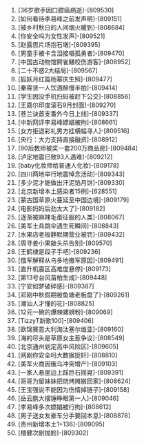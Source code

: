 
1. [36岁歌手因口腔癌病逝]-[809530]
1. [如何看待李易峰之前发声明]-[809151]
1. [被乡村秋日的人间烟火暖到]-[808684]
1. [你安全吗为女性发声]-[809521]
1. [赵露思片场抱石墩]-[809395]
1. [男童手被卡含泪接唱孤勇者]-[809470]
1. [中国古动物馆鳄雀鳝咬伤游客]-[808952]
1. [二十不惑2大结局]-[809567]
1. [狐妖月红篇杨幂庆生照]-[809477]
1. [秦霄贤一人饮酒醉慢半拍]-[809414]
1. [学生因没手机扫码被赶下公交]-[808856]
1. [王嘉尔印度滚石9月封面]-[809270]
1. [苍兰诀首支番外今日上线]-[809337]
1. [中新网评李易峰嫖娼被拘]-[808661]
1. [女方拒退彩礼男方挂横幅寻人]-[809516]
1. [央行：大力支持直接融资]-[808912]
1. [90后教师被奖一套200万商品房]-[809484]
1. [泸定地震已致93人遇难]-[809212]
1. [baby化妆师给普通人化妆]-[809178]
1. [四川两地举行地震悼念活动]-[809343]
1. [多少泥才能做出汗泥馅月饼]-[809330]
1. [北京新增本土感染者15例]-[628551]
1. [蒙古国草原火蔓延至中国边境]-[809179]
1. [电影妈妈后劲太大了]-[809182]
1. [逐渐被麻辣毛蛋征服的人类]-[808067]
1. [美军士兵跳伞遇生死瞬间]-[808843]
1. [水果店老板静默期营业被罚]-[809432]
1. [周寻姜小果敲头杀告别]-[809570]
1. [王鹤棣是段子手吧]-[809236]
1. [俄军解释从乌多地撤军原因]-[809491]
1. [直升机震区高难度悬停]-[809173]
1. [第13号台风苗柏生成]-[809448]
1. [宁安如梦破碎感]-[809387]
1. [邓刚中秋假期被鱼塘老板盘了]-[809261]
1. [潮汕人才懂的花]-[808825]
1. [12元一碗的爆辣螺蛳粉]-[809069]
1. [TizzyT新歌100]-[809406]
1. [欧锦赛意大利淘汰塞尔维亚]-[809160]
1. [海的尽头是草原女主惹争议]-[808549]
1. [北京通州划定高中风险区]-[809605]
1. [网剧你安全吗大数据捉奸]-[808810]
1. [美军火商因俄乌冲突增产]-[809103]
1. [一家人悬崖边上踩巨石摇晃]-[809391]
1. [哥哥为留妹妹把烧烤摊搬回家]-[808624]
1. [王宝强说不能因为伤情掉链子]-[809158]
1. [岳云鹏大摆锤睁眼第一人]-[809046]
1. [李易峰多次嫖娼被行拘]-[808612]
1. [男子送女友豪车分手要回本息]-[808878]
1. [贵州新增本土1+136]-[809095]
1. [檀健次剧抛脸]-[809302]
